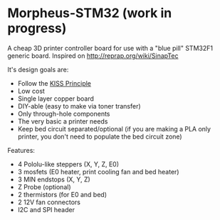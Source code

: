 # Morpheus-STM32 (work in progress)
A cheap 3D printer controller board for use with a "blue pill" STM32F1 generic board. Inspired on http://reprap.org/wiki/SinapTec

It's design goals are:

 - Follow the [KISS Principle](https://en.wikipedia.org/wiki/KISS_principle)
 - Low cost
 - Single layer copper board
 - DIY-able (easy to make via toner transfer)
 - Only through-hole components
 - The very basic a printer needs
 - Keep bed circuit separated/optional (if you are making a PLA only printer, you don't need to populate the bed circuit zone)

Features:

 - 4 Pololu-like steppers (X, Y, Z, E0)
 - 3 mosfets (E0 heater, print cooling fan and bed heater)
 - 3 MIN endstops (X, Y, Z)
 - Z Probe (optional)
 - 2 thermistors (for E0 and bed)
 - 2 12V fan connectors
 - I2C and SPI header
 